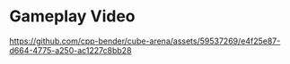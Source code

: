 # Gameplay Video
https://github.com/cpp-bender/cube-arena/assets/59537269/e4f25e87-d664-4775-a250-ac1227c8bb28
